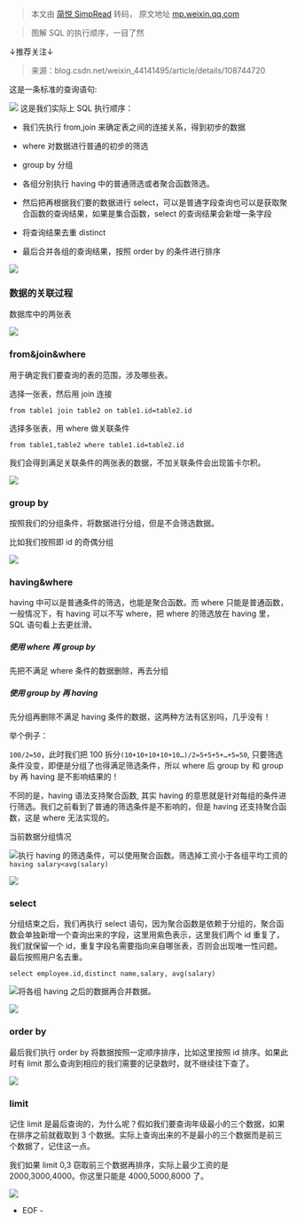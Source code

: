 > 本文由 [简悦 SimpRead](http://ksria.com/simpread/) 转码， 原文地址 [mp.weixin.qq.com](https://mp.weixin.qq.com/s?__biz=MzAwNjMxMTA5Mw==&mid=2651350400&idx=1&sn=3fcf86663f6a0bbdd65617ae38a2e87f&chksm=80f3985ab784114cf15d94adb60f2ca0cb208aab5a4c5c62848ebcbacb79e532716fd850b86a&mpshare=1&scene=1&srcid=1117oDR9l3dixL1uhlFK5IiF&sharer_sharetime=1668637824138&sharer_shareid=8a467675e94cd5b11b6640b7770d6cc6#rd)

> 图解 SQL 的执行顺序，一目了然

↓推荐关注↓

> 来源：blog.csdn.net/weixin_44141495/article/details/108744720

这是一条标准的查询语句:

![](https://mmbiz.qpic.cn/mmbiz_png/8KKrHK5ic6XBWqRJK93s6iaF9XhibickkT8MpLabn3VTHvK28W2xiaRmJnfIibnhnzQN82ezbUIa4Kf0dcTjeianQhlNA/640?wx_fmt=png&random=0.8376624600892231) 这是我们实际上 SQL 执行顺序：

*   我们先执行 from,join 来确定表之间的连接关系，得到初步的数据
    
*   where 对数据进行普通的初步的筛选
    
*   group by 分组
    
*   各组分别执行 having 中的普通筛选或者聚合函数筛选。
    
*   然后把再根据我们要的数据进行 select，可以是普通字段查询也可以是获取聚合函数的查询结果，如果是集合函数，select 的查询结果会新增一条字段
    
*   将查询结果去重 distinct
    
*   最后合并各组的查询结果，按照 order by 的条件进行排序
    

![](https://mmbiz.qpic.cn/mmbiz_png/8KKrHK5ic6XBWqRJK93s6iaF9XhibickkT8MliaCnbDiaeeFlM6kDNJDjtquKzlIIHN0opcuCsAXzazRbUtaKXd7zVzQ/640?wx_fmt=png&random=0.9020206554951093)

### **数据的关联过程**

数据库中的两张表

![](https://mmbiz.qpic.cn/mmbiz_png/8KKrHK5ic6XBWqRJK93s6iaF9XhibickkT8M7JiarOd3myPym6BjuZZDic4Tx568nfMNEuDUoT0DIiaASgXEBCanvKxAg/640?wx_fmt=png&random=0.6173145097025767)

### **from&join&where**

用于确定我们要查询的表的范围，涉及哪些表。

选择一张表，然后用 join 连接

```
from table1 join table2 on table1.id=table2.id

```

选择多张表，用 where 做关联条件

```
from table1,table2 where table1.id=table2.id

```

我们会得到满足关联条件的两张表的数据，不加关联条件会出现笛卡尔积。

![](https://mmbiz.qpic.cn/mmbiz_png/8KKrHK5ic6XBWqRJK93s6iaF9XhibickkT8MQ4kqWiaWbAmb7wNN0EV4g8RlOkyf7iaxRUEJkmYDH2RHkXbIJlDe9NVA/640?wx_fmt=png&random=0.12067204242260776)

### **group by**

按照我们的分组条件，将数据进行分组，但是不会筛选数据。

比如我们按照即 id 的奇偶分组

![](https://mmbiz.qpic.cn/mmbiz_png/8KKrHK5ic6XBWqRJK93s6iaF9XhibickkT8MibMyojzzn1zMMib5GDz5fI1K02sufJxS9mKcNN8jX3jR82apoZLXTHAQ/640?wx_fmt=png&random=0.6046945431133164)

### **having&where**

having 中可以是普通条件的筛选，也能是聚合函数。而 where 只能是普通函数，一般情况下，有 having 可以不写 where，把 where 的筛选放在 having 里，SQL 语句看上去更丝滑。

##### 使用 where 再 group by

先把不满足 where 条件的数据删除，再去分组

##### 使用 group by 再 having

先分组再删除不满足 having 条件的数据，这两种方法有区别吗，几乎没有！

举个例子：

`100/2=50`，此时我们把 100 拆分`(10+10+10+10+10…)/2=5+5+5+…+5=50`, 只要筛选条件没变，即便是分组了也得满足筛选条件，所以 where 后 group by 和 group by 再 having 是不影响结果的！

不同的是，having 语法支持聚合函数, 其实 having 的意思就是针对每组的条件进行筛选。我们之前看到了普通的筛选条件是不影响的，但是 having 还支持聚合函数，这是 where 无法实现的。

当前数据分组情况

![](https://mmbiz.qpic.cn/mmbiz_png/8KKrHK5ic6XBWqRJK93s6iaF9XhibickkT8MibMyojzzn1zMMib5GDz5fI1K02sufJxS9mKcNN8jX3jR82apoZLXTHAQ/640?wx_fmt=png&random=0.5118015173602497)执行 having 的筛选条件，可以使用聚合函数。筛选掉工资小于各组平均工资的`having salary<avg(salary)`

![](https://mmbiz.qpic.cn/mmbiz_png/8KKrHK5ic6XBWqRJK93s6iaF9XhibickkT8Mr2MqRTqFxibByXo27ahmhw6pz5PuFvdn6AIItjYujib5f5Fuib9MjzODw/640?wx_fmt=png&random=0.16104042459074108)

### **select**

分组结束之后，我们再执行 select 语句，因为聚合函数是依赖于分组的，聚合函数会单独新增一个查询出来的字段，这里用紫色表示，这里我们两个 id 重复了，我们就保留一个 id，重复字段名需要指向来自哪张表，否则会出现唯一性问题。最后按照用户名去重。

```
select employee.id,distinct name,salary, avg(salary)

```

![](https://mmbiz.qpic.cn/mmbiz_png/8KKrHK5ic6XBWqRJK93s6iaF9XhibickkT8MOickUy3MbrRY3yJOib87lovfgXibKkYuSLHZvMYqjasf9nqDiapYa7Licpw/640?wx_fmt=png&random=0.7707866383011122)将各组 having 之后的数据再合并数据。

![](https://mmbiz.qpic.cn/mmbiz_png/8KKrHK5ic6XBWqRJK93s6iaF9XhibickkT8MQn9YRISZKmBicnnH8eicakx8q9KZU0ibpNquXQ3YaOl6Ye6ZHOP29PiceQ/640?wx_fmt=png&random=0.26377685340116797)

### **order by**

最后我们执行 order by 将数据按照一定顺序排序，比如这里按照 id 排序。如果此时有 limit 那么查询到相应的我们需要的记录数时，就不继续往下查了。

![](https://mmbiz.qpic.cn/mmbiz_png/8KKrHK5ic6XBWqRJK93s6iaF9XhibickkT8MSIeicAibWnoJSrMBZ21ez6fYzyACSMmVrSx8mSXficCGiasIIL6E1KRrCw/640?wx_fmt=png&random=0.8145033475826966)

### **limit**

记住 limit 是最后查询的，为什么呢？假如我们要查询年级最小的三个数据，如果在排序之前就截取到 3 个数据。实际上查询出来的不是最小的三个数据而是前三个数据了，记住这一点。

我们如果 limit 0,3 窃取前三个数据再排序，实际上最少工资的是 2000,3000,4000。你这里只能是 4000,5000,8000 了。

![](https://mmbiz.qpic.cn/mmbiz_png/8KKrHK5ic6XBWqRJK93s6iaF9XhibickkT8M1WXX6yU9QRpWW5icOibQ6Ij4KNSiaM7joGtEdvuVHHDkSAkHPKHrc4aGw/640?wx_fmt=png&random=0.6708150334017671)

- EOF -